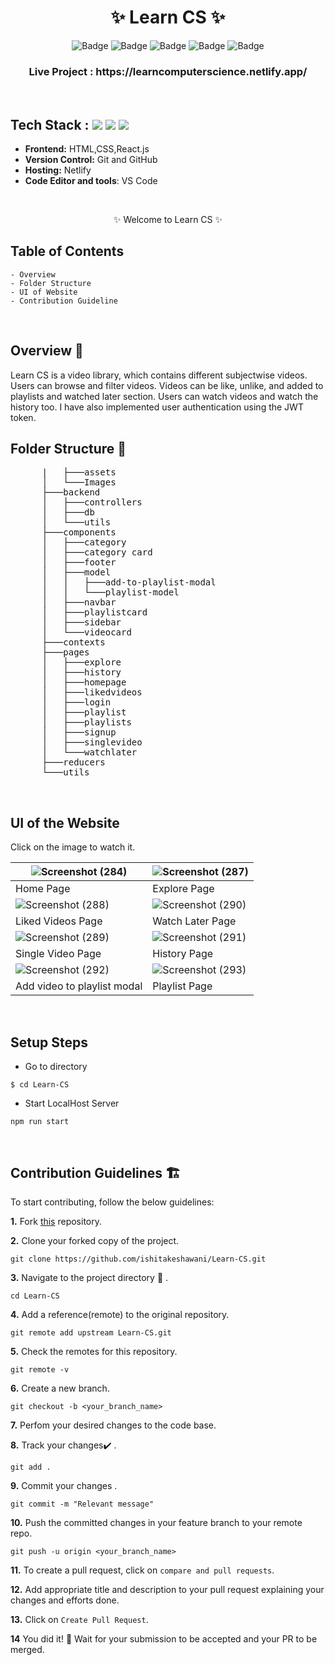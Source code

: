 <h1 align="center">
       ✨  Learn CS  ✨
</h1>

<div align="center">

![Badge](https://img.shields.io/badge/Tech_Stack-HTML-blue) ![Badge](https://img.shields.io/badge/CSS-orange) ![Badge](https://img.shields.io/badge/React.js-cyan)
 ![Badge](https://img.shields.io/badge/-JS%20-blue) ![Badge](https://img.shields.io/badge/Version-1.0-green) 
</div>

<h3 align="center">
          Live Project : https://learncomputerscience.netlify.app/
</h3>
<br />

## Tech Stack : <img src="https://img.shields.io/badge/html5%20-%23E34F26.svg?&style=for-the-badge&logo=html5&logoColor=white"/> <img src="https://img.shields.io/badge/css3%20-%231572B6.svg?&style=for-the-badge&logo=css3&logoColor=white"/> <img src="https://img.shields.io/badge/react%20-%2314354C.svg?&style=for-the-badge&logo=react&logoColor=white"/>


- **Frontend:** HTML,CSS,React.js
- **Version Control:** Git and GitHub
- **Hosting:** Netlify
- **Code Editor and tools**: VS Code

 <br />

   <p align="center">
    ✨ Welcome to Learn CS ✨ <br />
 
</p>

   
## Table of Contents

    - Overview
    - Folder Structure
    - UI of Website
    - Contribution Guideline

 <br />


## Overview 🔨

Learn CS is a video library, which contains different subjectwise videos. Users can browse and filter videos. Videos can be like, unlike, and added to playlists and watched later section. Users can watch videos and watch the history too. I have also implemented user authentication using the JWT token.


## Folder Structure 📒
<pre>
      |   ├───assets
      │   └───Images
      ├───backend
      │   ├───controllers
      │   ├───db
      │   └───utils
      ├───components
      │   ├───category
      │   ├───category card
      │   ├───footer
      │   ├───model
      │   │   ├───add-to-playlist-modal
      │   │   └───playlist-model
      │   ├───navbar
      │   ├───playlistcard
      │   ├───sidebar
      │   └───videocard
      ├───contexts
      ├───pages
      │   ├───explore
      │   ├───history
      │   ├───homepage
      │   ├───likedvideos
      │   ├───login
      │   ├───playlist
      │   ├───playlists
      │   ├───signup
      │   ├───singlevideo
      │   └───watchlater
      ├───reducers
      └───utils
</pre>
  <br />

## UI of the Website
   Click on the image to watch it.

| ![Screenshot (284)](https://user-images.githubusercontent.com/50510726/173551964-20077814-2e1d-400d-9d03-9340b6465ea6.png) | ![Screenshot (287)](https://user-images.githubusercontent.com/50510726/173552100-120923ae-f8b8-4e1c-9ea7-740ddb27598c.png)|
|-|-|
| Home Page | Explore Page |  
| ![Screenshot (288)](https://user-images.githubusercontent.com/50510726/173552578-050ee77b-728c-4dea-aea8-1a0c181ec6fe.png) | ![Screenshot (290)](https://user-images.githubusercontent.com/50510726/173552798-296f8130-c6bd-410a-85e7-40b6a5de108d.png) |
| Liked Videos Page | Watch Later Page|
| ![Screenshot (289)](https://user-images.githubusercontent.com/50510726/173553155-1cee8c41-c99e-4466-9301-1aa93a05660a.png) | ![Screenshot (291)](https://user-images.githubusercontent.com/50510726/173553335-5d272d6e-f5be-4602-8c76-2967eac51528.png) |  
| Single Video Page | History Page |
| ![Screenshot (292)](https://user-images.githubusercontent.com/50510726/173553528-ee98ff46-f718-4cd7-8a5e-b7f24184af0e.png) | ![Screenshot (293)](https://user-images.githubusercontent.com/50510726/173554155-00dffa39-cb18-475e-9165-f5555bde81cf.png)|
| Add video to playlist modal | Playlist Page |


<br/>

## Setup Steps
  
- Go to directory
```
$ cd Learn-CS

```
- Start LocalHost Server
```
npm run start
```
  <br />
  
## Contribution Guidelines 🏗

 To start contributing, follow the below guidelines:

**1.** Fork [this](https://github.com/ishitakeshawani/Learn-CS) repository.

**2.** Clone your forked copy of the project.

```
git clone https://github.com/ishitakeshawani/Learn-CS.git
```

**3.** Navigate to the project directory :file_folder: .

```
cd Learn-CS
```

**4.** Add a reference(remote) to the original repository.

```
git remote add upstream Learn-CS.git
```

**5.** Check the remotes for this repository.

```
git remote -v
```

**6.** Create a new branch.

```
git checkout -b <your_branch_name>
```

**7.** Perfom your desired changes to the code base.

**8.** Track your changes:heavy_check_mark: .

```
git add .
```

**9.** Commit your changes .

```
git commit -m "Relevant message"
```

**10.** Push the committed changes in your feature branch to your remote repo.

```
git push -u origin <your_branch_name>
```

**11.** To create a pull request, click on `compare and pull requests`.

**12.** Add appropriate title and description to your pull request explaining your changes and efforts done.

**13.** Click on `Create Pull Request`.

**14** You did it! 🥳 Wait for your submission to be accepted and your PR to be merged.

<br />


